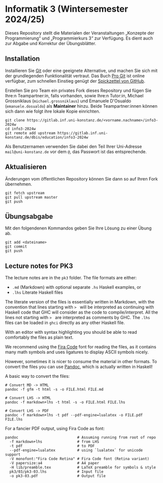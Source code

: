 # Informatik 3 (Wintersemester 2024/25)

Dieses Repository stellt die Materialen der Veranstaltungen „Konzepte der Programmierung“ und „Programmierkurs 3“ zur Verfügung. Es dient auch zur Abgabe und Korrektur der Übungsblätter.

## Installation

Installieren Sie [Git](https://git-scm.com/) oder eine geeignete Alternative, und machen Sie sich mit der grundlegenden Funktionalität vertraut. Das Buch [Pro Git](https://git-scm.com/book/en/v2) ist online verfügbar, zum schnellen Einstieg genügt der [Spickzettel von GitHub](training.github.com/downloads/de/github-git-cheat-sheet/).

Erstellen Sie pro Team ein privates Fork dieses Repository und fügen Sie Ihre:n Teampartner:in, falls vorhanden, sowie Ihre:n Tutor:in, Michael Grossniklaus (`michael.grossniklaus`) und Emanuele D'Osualdo (`emanuele.dosualdo`) als **Maintainer** hinzu. Beide Teampartner:innen können sich dann wie folgt ihre lokale Kopie einrichten.
```
git clone https://gitlab.inf.uni-konstanz.de/<vorname.nachname>/info3-2024w
cd info3-2024w
git remote add upstream https://gitlab.inf.uni-konstanz.de/dbis/education/info3-2024w
```
Als Benutzernamen verwenden Sie dabei den Teil Ihrer Uni-Adresse `mail@uni-konstanz.de` vor dem `@`, das Passwort ist das entsprechende. 

## Aktualisieren

Änderungen vom öffentlichen Repository können Sie dann so auf Ihren Fork übernehmen.
```
git fetch upstream
git pull upstream master
git push
```

## Übungsabgabe

Mit den folgendenen Kommandos geben Sie Ihre Lösung zu einer Übung ab.
```
git add <dateiname>
git commit
git push
```

## Lecture notes for PK3

The lecture notes are in the `pk3` folder.
The file formats are either:

- `.md` (Markdown) with optional separate `.hs` Haskell examples, or
- `.lhs` Literate Haskell files

The literate version of the files is essentially written in Markdown,
with the convention that lines starting with `> ` will be interpreted as
continuing with Haskell code that GHC will consider as the code to compile/interpret. All the lines not starting with `> ` are interpreted as comments by GHC.
The `.lhs` files can be loaded in `ghci` directly as any other Haskell file.

With an editor with syntax highlighting you should be able to read
comfortably the files as plain text.

We recommend using the [Fira Code] font for reading the files,
as it contains many math symbols and uses ligatures to display ASCII symbols
nicely.

[Fira Code]: https://github.com/tonsky/FiraCode/

However, sometimes it is nicer to consume the material in other formats.
To convert the files you can use [Pandoc],
which is actually written in Haskell!

A basic way to convert the files:

    # Convert MD -> HTML
    pandoc -f gfm -t html -s -o FILE.html FILE.md

    # Convert LHS -> HTML
    pandoc -f markdown+lhs -t html -s -o FILE.html FILE.lhs

    # Convert LHS -> PDF
    pandoc -f markdown+lhs -t pdf --pdf-engine=lualatex -o FILE.pdf FILE.lhs

For a fancier PDF output, using Fira Code as font:

    pandoc                           # Assuming running from root of repo
      -f markdown+lhs                # from LHS
      -t pdf                         # to PDF
      --pdf-engine=lualatex          # using `lualatex` for unicode support
      -V monofont:"Fira Code Retina" # Fira Code font (Retina variant)
      -V papersize:a4                # A4 paper
      -H lib/preamble.tex            # LaTeX preamble for symbols & style
      pk3/03/pk3-03.lhs              # Input file
      -o pk3-03.pdf                  # Output file


[Pandoc]: https://pandoc.org/